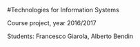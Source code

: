 #Technologies for Information Systems

Course project, year 2016/2017

Students: Francesco Giarola, Alberto Bendin

